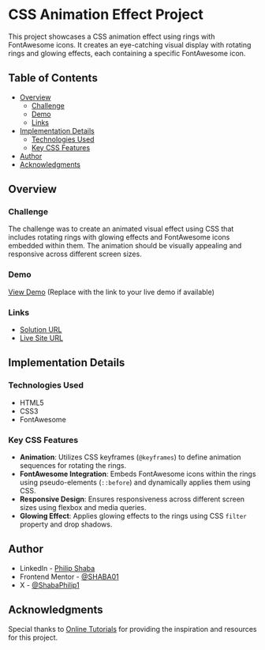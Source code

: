 # CSS Animation Effect Project

This project showcases a CSS animation effect using rings with FontAwesome icons. It creates an eye-catching visual display with rotating rings and glowing effects, each containing a specific FontAwesome icon.

## Table of Contents

- [Overview](#overview)
  - [Challenge](#challenge)
  - [Demo](#demo)
  - [Links](#links)
- [Implementation Details](#implementation-details)
  - [Technologies Used](#technologies-used)
  - [Key CSS Features](#key-css-features)
- [Author](#author)
- [Acknowledgments](#acknowledgments)

## Overview

### Challenge

The challenge was to create an animated visual effect using CSS that includes rotating rings with glowing effects and FontAwesome icons embedded within them. The animation should be visually appealing and responsive across different screen sizes.

### Demo

[View Demo](#) (Replace with the link to your live demo if available)

### Links

- [Solution URL](https://github.com/SHABA01/css-animation-effects)
- [Live Site URL](https://shaba01.github.io/css-animation-effects)

## Implementation Details

### Technologies Used

- HTML5
- CSS3
- FontAwesome

### Key CSS Features

- **Animation**: Utilizes CSS keyframes (`@keyframes`) to define animation sequences for rotating the rings.
- **FontAwesome Integration**: Embeds FontAwesome icons within the rings using pseudo-elements (`::before`) and dynamically applies them using CSS.
- **Responsive Design**: Ensures responsiveness across different screen sizes using flexbox and media queries.
- **Glowing Effect**: Applies glowing effects to the rings using CSS `filter` property and drop shadows.

## Author

- LinkedIn - [Philip Shaba](https://www.linkedin.com/in/philip-shaba-0879a5150)
- Frontend Mentor - [@SHABA01](https://www.frontendmentor.io/profile/SHABA01)
- X - [@ShabaPhilip1](https://www.twitter.com/ShabaPhilip1)

## Acknowledgments

Special thanks to [Online Tutorials](https://www.youtube.com/@OnlineTutorialsYT) for providing the inspiration and resources for this project.

